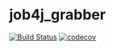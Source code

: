 #  job4j_grabber
[![Build Status](https://app.travis-ci.com/Vasilenko773/job4j_grabber.svg?branch=master)](https://app.travis-ci.com/Vasilenko773/job4j_grabber)
[![codecov](https://codecov.io/gh/Vasilenko773/job4j_grabber/branch/main/graph/badge.svg?token=CLR0X02PJJ)](https://codecov.io/gh/Vasilenko773/job4j_grabber)